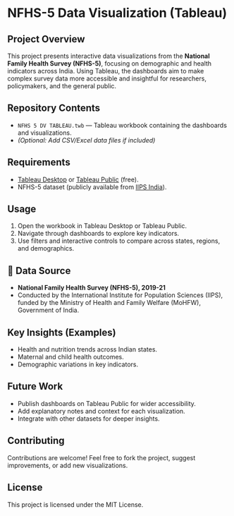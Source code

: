 # NFHS-5 Data Visualization (Tableau)

##  Project Overview

This project presents interactive data visualizations from the **National Family Health Survey (NFHS-5)**, focusing on demographic and health indicators across India. Using Tableau, the dashboards aim to make complex survey data more accessible and insightful for researchers, policymakers, and the general public.

##  Repository Contents

* `NFHS 5 DV TABLEAU.twb` — Tableau workbook containing the dashboards and visualizations.
* *(Optional: Add CSV/Excel data files if included)*

##  Requirements

* [Tableau Desktop](https://www.tableau.com/products/desktop) or [Tableau Public](https://public.tableau.com/) (free).
* NFHS-5 dataset (publicly available from [IIPS India](http://rchiips.org/nfhs/)).

##  Usage

1. Open the workbook in Tableau Desktop or Tableau Public.
2. Navigate through dashboards to explore key indicators.
3. Use filters and interactive controls to compare across states, regions, and demographics.

## 📑 Data Source

* **National Family Health Survey (NFHS-5), 2019-21**
* Conducted by the International Institute for Population Sciences (IIPS), funded by the Ministry of Health and Family Welfare (MoHFW), Government of India.

##  Key Insights (Examples)

* Health and nutrition trends across Indian states.
* Maternal and child health outcomes.
* Demographic variations in key indicators.

##  Future Work

* Publish dashboards on Tableau Public for wider accessibility.
* Add explanatory notes and context for each visualization.
* Integrate with other datasets for deeper insights.

##  Contributing

Contributions are welcome! Feel free to fork the project, suggest improvements, or add new visualizations.

## License

This project is licensed under the MIT License.


